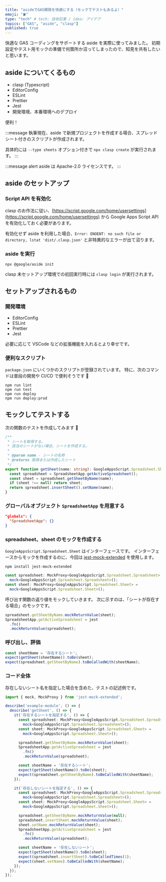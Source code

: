 ```yaml
---
title: "asideでGAS開発を快適にする（モックでテストもあるよ）"
emoji: "⛽"
type: "tech" # tech: 技術記事 / idea: アイデア
topics: ["GAS", "aside", "clasp"]
published: true
---
```


<!-- textlint-disable -->
<!-- markdownlint-disable -->

快適な GAS コーディングをサポートする aside を実際に使ってみました。
初期設定やテスト用モックの準備で何箇所か沼ってしまったので、知見を共有したいと思います。

## aside についてくるもの

- clasp (Typescript)
- EditorConfig
- ESLint
- Prettier
- Jest
- 開発環境、本番環境へのデプロイ

便利！

:::message
執筆現在、aside で新規プロジェクトを作成する場合、スプレッドシート付きのスクリプトが作成されます。

具体的には `--type sheets` オプション付きで `npx clasp create` が実行されます。
:::

:::message alert
aside は Apache-2.0 ライセンスです。
:::

## aside のセットアップ

### Script API を有効化

clasp のお作法に従い、[https://script.google.com/home/usersettings](https://script.google.com/home/usersettings) から Google Apps Script API を有効化しておく必要があります。

有効化せず aside を利用した場合、`Error: ENOENT: no such file or directory, lstat 'dist/.clasp.json'` と非特異的なエラーが出て沼ります。

### aside を実行

```shell
npx @google/aside init
```

clasp 未セットアップ環境での初回実行時には `clasp login` が実行されます。

## セットアップされるもの

### 開発環境

- EditorConfig
- ESLint
- Prettier
- Jest

必要に応じて VSCode などの拡張機能を入れるとより幸せです。

### 便利なスクリプト

`package.json` にいくつかのスクリプトが登録されています。
特に、次のコマンドは普段の開発や CI/CD で便利そうです 👀

```shell
npm run lint
npm run test
npm run deploy
npm run deploy:prod
```

## モックしてテストする

次の関数のテストを作成してみます 👀

```ts:spreadsheet-utils.ts
/**
 * シートを取得する。
 * 該当のシートがない場合、シートを作成する。
 *
 * @param name - シートの名称
 * @returns 取得または作成したシート
 */
export function getSheet(name: string): GoogleAppsScript.Spreadsheet.Sheet {
  const spreadsheet = SpreadsheetApp.getActiveSpreadsheet();
  const sheet = spreadsheet.getSheetByName(name);
  if (sheet !== null) return sheet;
  return spreadsheet.insertSheet().setName(name);
}
```

### グローバルオブジェクト `SpreadsheetApp` を用意する

```json:jest.config.json (抜粋)
"globals": {
  "SpreadsheetApp": {}
}
```

### spreadsheet、sheet のモックを作成する

`GoogleAppsScript.Spreadsheet.Sheet` はインターフェースです。
インターフェースからモックを作成するのに、今回は [jest-mock-extended](https://www.npmjs.com/package/jest-mock-extended) を使用します。

```shell
npm install jest-mock-extended
```

```ts:spreadsheet-utils.test.ts (抜粋)
const spreadsheet: MockProxy<GoogleAppsScript.Spreadsheet.Spreadsheet> =
  mock<GoogleAppsScript.Spreadsheet.Spreadsheet>();
const sheet: MockProxy<GoogleAppsScript.Spreadsheet.Sheet> =
  mock<GoogleAppsScript.Spreadsheet.Sheet>();
```

呼び出す関数の返り値をモックしていきます。
次に示すのは、「シートが存在する場合」のモックです。

```ts:spreadsheet-utils.test.ts (抜粋)
spreadsheet.getSheetByName.mockReturnValue(sheet);
SpreadsheetApp.getActiveSpreadsheet = jest
  .fn()
  .mockReturnValue(spreadsheet);
```

### 呼び出し、評価

```ts:spreadsheet-utils.test.ts (抜粋)
const sheetName = '存在するシート';
expect(getSheet(sheetName)).toBe(sheet);
expect(spreadsheet.getSheetByName).toBeCalledWith(sheetName);
```

### コード全体

存在しないシート名を指定した場合を含めた、テストの記述例です。

```ts:spreadsheet-utils.test.ts
import { mock, MockProxy } from 'jest-mock-extended';

describe('example-module', () => {
  describe('getSheet', () => {
    it('存在するシートを指定する', () => {
      const spreadsheet: MockProxy<GoogleAppsScript.Spreadsheet.Spreadsheet> =
        mock<GoogleAppsScript.Spreadsheet.Spreadsheet>();
      const sheet: MockProxy<GoogleAppsScript.Spreadsheet.Sheet> =
        mock<GoogleAppsScript.Spreadsheet.Sheet>();

      spreadsheet.getSheetByName.mockReturnValue(sheet);
      SpreadsheetApp.getActiveSpreadsheet = jest
        .fn()
        .mockReturnValue(spreadsheet);

      const sheetName = '存在するシート';
      expect(getSheet(sheetName)).toBe(sheet);
      expect(spreadsheet.getSheetByName).toBeCalledWith(sheetName);
    });

    it('存在しないシートを指定する', () => {
      const spreadsheet: MockProxy<GoogleAppsScript.Spreadsheet.Spreadsheet> =
        mock<GoogleAppsScript.Spreadsheet.Spreadsheet>();
      const sheet: MockProxy<GoogleAppsScript.Spreadsheet.Sheet> =
        mock<GoogleAppsScript.Spreadsheet.Sheet>();

      spreadsheet.getSheetByName.mockReturnValue(null);
      spreadsheet.insertSheet.mockReturnValue(sheet);
      sheet.setName.mockReturnValue(sheet);
      SpreadsheetApp.getActiveSpreadsheet = jest
        .fn()
        .mockReturnValue(spreadsheet);

      const sheetName = '存在しないシート';
      expect(getSheet(sheetName)).toBe(sheet);
      expect(spreadsheet.insertSheet).toBeCalledTimes(1);
      expect(sheet.setName).toBeCalledWith(sheetName);
    });
  });
});
```
